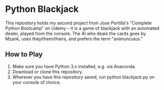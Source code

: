 # Python Blackjack

This repository holds my second project from Jose Portilla's "Complete Python Bootcamp" on Udemy – it is a game of blackjack with an automated dealer, played from the console. The AI who deals the cards goes by Mzank, uses they/them/theirs, and prefers the term "animunculus."

## How to Play

1. Make sure you have Python 3.x installed, e.g. via Anaconda.
2. Download or clone this repository.
3. Wherever you have this repository saved, run python blackjack.py on your console of choice.
